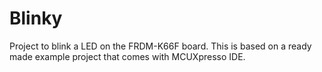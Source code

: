 # Blinky

Project to blink a LED on the FRDM-K66F board. This is based on a ready made example project that comes with MCUXpresso IDE.
